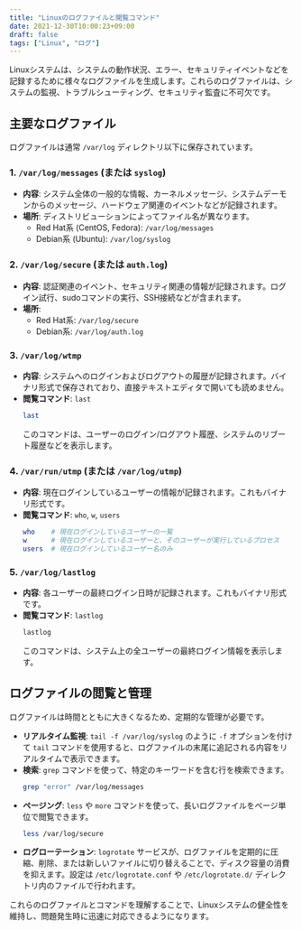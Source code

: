 ```yaml
---
title: "Linuxのログファイルと閲覧コマンド"
date: 2021-12-30T10:00:23+09:00
draft: false
tags: ["Linux", "ログ"] 
---
```

<!--more-->
Linuxシステムは、システムの動作状況、エラー、セキュリティイベントなどを記録するために様々なログファイルを生成します。これらのログファイルは、システムの監視、トラブルシューティング、セキュリティ監査に不可欠です。

## 主要なログファイル

ログファイルは通常 `/var/log` ディレクトリ以下に保存されています。

### 1. `/var/log/messages` (または `syslog`)

-   **内容**: システム全体の一般的な情報、カーネルメッセージ、システムデーモンからのメッセージ、ハードウェア関連のイベントなどが記録されます。
-   **場所**: ディストリビューションによってファイル名が異なります。
    -   Red Hat系 (CentOS, Fedora): `/var/log/messages`
    -   Debian系 (Ubuntu): `/var/log/syslog`

### 2. `/var/log/secure` (または `auth.log`)

-   **内容**: 認証関連のイベント、セキュリティ関連の情報が記録されます。ログイン試行、sudoコマンドの実行、SSH接続などが含まれます。
-   **場所**:
    -   Red Hat系: `/var/log/secure`
    -   Debian系: `/var/log/auth.log`

### 3. `/var/log/wtmp`

-   **内容**: システムへのログインおよびログアウトの履歴が記録されます。バイナリ形式で保存されており、直接テキストエディタで開いても読めません。
-   **閲覧コマンド**: `last`
    ```bash
    last
    ```
    このコマンドは、ユーザーのログイン/ログアウト履歴、システムのリブート履歴などを表示します。

### 4. `/var/run/utmp` (または `/var/log/utmp`)

-   **内容**: 現在ログインしているユーザーの情報が記録されます。これもバイナリ形式です。
-   **閲覧コマンド**: `who`, `w`, `users`
    ```bash
    who    # 現在ログインしているユーザーの一覧
    w      # 現在ログインしているユーザーと、そのユーザーが実行しているプロセス
    users  # 現在ログインしているユーザー名のみ
    ```

### 5. `/var/log/lastlog`

-   **内容**: 各ユーザーの最終ログイン日時が記録されます。これもバイナリ形式です。
-   **閲覧コマンド**: `lastlog`
    ```bash
    lastlog
    ```
    このコマンドは、システム上の全ユーザーの最終ログイン情報を表示します。

## ログファイルの閲覧と管理

ログファイルは時間とともに大きくなるため、定期的な管理が必要です。

-   **リアルタイム監視**: `tail -f /var/log/syslog` のように `-f` オプションを付けて `tail` コマンドを使用すると、ログファイルの末尾に追記される内容をリアルタイムで表示できます。
-   **検索**: `grep` コマンドを使って、特定のキーワードを含む行を検索できます。
    ```bash
    grep "error" /var/log/messages
    ```
-   **ページング**: `less` や `more` コマンドを使って、長いログファイルをページ単位で閲覧できます。
    ```bash
    less /var/log/secure
    ```
-   **ログローテーション**: `logrotate` サービスが、ログファイルを定期的に圧縮、削除、または新しいファイルに切り替えることで、ディスク容量の消費を抑えます。設定は `/etc/logrotate.conf` や `/etc/logrotate.d/` ディレクトリ内のファイルで行われます。

これらのログファイルとコマンドを理解することで、Linuxシステムの健全性を維持し、問題発生時に迅速に対応できるようになります。
